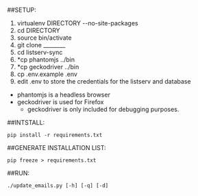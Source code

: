##SETUP:
1. virtualenv DIRECTORY --no-site-packages
2. cd DIRECTORY
3. source bin/activate
4. git clone ________
5. cd listserv-sync
6. *cp phantomjs ../bin
7. *cp geckodriver ../bin
8. cp .env.example .env
9. edit .env to store the credentials for the listserv and database

* phantomjs is a headless browser
* geckodriver is used for Firefox
    * geckodriver is only included for debugging purposes.

##INTSTALL:
```
pip install -r requirements.txt
```

##GENERATE INSTALLATION LIST:
```
pip freeze > requirements.txt
```

##RUN:
```
./update_emails.py [-h] [-q] [-d]
```
